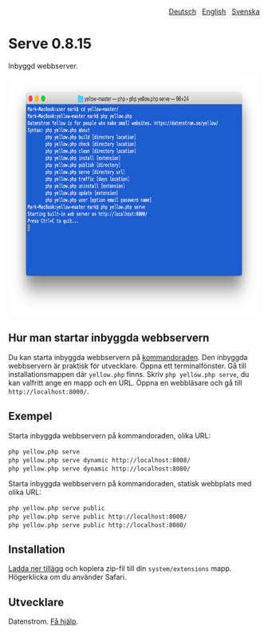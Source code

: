 <p align="right"><a href="README-de.md">Deutsch</a> &nbsp; <a href="README.md">English</a> &nbsp; <a href="README-sv.md">Svenska</a></p>

# Serve 0.8.15

Inbyggd webbserver.

<p align="center"><img src="serve-screenshot.png?raw=true" width="794" height="478" alt="Skärmdump"></p>

## Hur man startar inbyggda webbservern

Du kan starta inbyggda webbservern på [kommandoraden](https://github.com/datenstrom/yellow-extensions/tree/master/source/command/README-sv.md). Den inbyggda webbservern är praktisk för utvecklare. Öppna ett terminalfönster. Gå till installationsmappen där `yellow.php` finns. Skriv `php yellow.php serve`, du kan valfritt ange en mapp och en URL. Öppna en webbläsare och gå till `http://localhost:8000/`.

## Exempel

Starta inbyggda webbservern på kommandoraden, olika URL:

`php yellow.php serve`  
`php yellow.php serve dynamic http://localhost:8008/`  
`php yellow.php serve dynamic http://localhost:8080/`  

Starta inbyggda webbservern på kommandoraden, statisk webbplats med olika URL:

`php yellow.php serve public`  
`php yellow.php serve public http://localhost:8008/`  
`php yellow.php serve public http://localhost:8080/`  

## Installation

[Ladda ner tillägg](https://github.com/datenstrom/yellow-extensions/raw/master/zip/serve.zip) och kopiera zip-fil till din `system/extensions` mapp. Högerklicka om du använder Safari.

## Utvecklare

Datenstrom. [Få hjälp](https://datenstrom.se/sv/yellow/help/).
